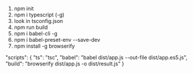 1. npm init
2. npm i typescript (-g)
3. look in tsconfig.json
4. npm run build
5. npm i babel-cli -g
6. npm i babel-preset-env --save-dev
7. npm install -g browserify

  "scripts": {
    "ts": "tsc",
    "babel": "babel dist/app.js --out-file dist/app.es5.js",
    "build": "browserify dist/app.js -o dist/result.js"
  }